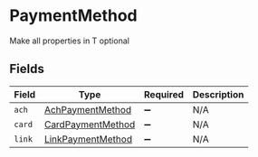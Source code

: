 # PaymentMethod

Make all properties in T optional


## Fields

| Field                                                         | Type                                                          | Required                                                      | Description                                                   |
| ------------------------------------------------------------- | ------------------------------------------------------------- | ------------------------------------------------------------- | ------------------------------------------------------------- |
| `ach`                                                         | [AchPaymentMethod](../../Models/Shared/AchPaymentMethod.md)   | :heavy_minus_sign:                                            | N/A                                                           |
| `card`                                                        | [CardPaymentMethod](../../Models/Shared/CardPaymentMethod.md) | :heavy_minus_sign:                                            | N/A                                                           |
| `link`                                                        | [LinkPaymentMethod](../../Models/Shared/LinkPaymentMethod.md) | :heavy_minus_sign:                                            | N/A                                                           |